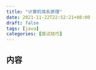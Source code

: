 ```yaml
---
title: "计算机体系原理"
date: 2021-11-22T22:52:21+08:00
draft: false
tags: [java]
categories: [面试技巧]
---
```

## 内容

